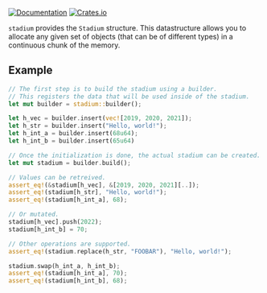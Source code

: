 [![Documentation](https://docs.rs/stadium/badge.svg)](https://docs.rs/stadium/)
[![Crates.io](https://img.shields.io/crates/v/stadium.svg)](https://crates.io/crates/stadium)


`stadium` provides the `Stadium` structure. This datastructure allows you to allocate any given set of objects (that can be of different types) in a continuous chunk of the memory.

## Example

```rust
// The first step is to build the stadium using a builder.
// This registers the data that will be used inside of the stadium.
let mut builder = stadium::builder();

let h_vec = builder.insert(vec![2019, 2020, 2021]);
let h_str = builder.insert("Hello, world!");
let h_int_a = builder.insert(68u64);
let h_int_b = builder.insert(65u64)

// Once the initialization is done, the actual stadium can be created.
let mut stadium = builder.build();

// Values can be retreived.
assert_eq!(&stadium[h_vec], &[2019, 2020, 2021][..]);
assert_eq!(stadium[h_str], "Hello, world!");
assert_eq!(stadium[h_int_a], 68);

// Or mutated.
stadium[h_vec].push(2022);
stadium[h_int_b] = 70;

// Other operations are supported.
assert_eq!(stadium.replace(h_str, "FOOBAR"), "Hello, world!");

stadium.swap(h_int_a, h_int_b);
assert_eq!(stadium[h_int_a], 70);
assert_eq!(stadium[h_int_b], 68);
```